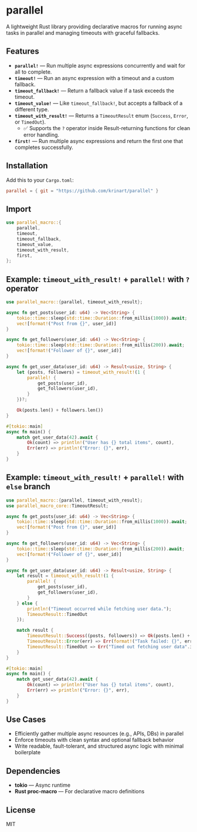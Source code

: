 # parallel

A lightweight Rust library providing declarative macros for running async tasks in parallel and managing timeouts with graceful fallbacks.

## Features

- **`parallel!`** — Run multiple async expressions concurrently and wait for all to complete.
- **`timeout!`** — Run an async expression with a timeout and a custom fallback.
- **`timeout_fallback!`** — Return a fallback value if a task exceeds the timeout.
- **`timeout_value!`** — Like `timeout_fallback!`, but accepts a fallback of a different type.
- **`timeout_with_result!`** — Returns a `TimeoutResult` enum (`Success`, `Error`, or `TimedOut`).
  - ✅ Supports the `?` operator inside Result-returning functions for clean error handling.
- **`first!`** — Run multiple async expressions and return the first one that completes successfully.

## Installation

Add this to your `Cargo.toml`:

```toml
parallel = { git = "https://github.com/krinart/parallel" }
```

## Import

```rust
use parallel_macro::{
    parallel,
    timeout,
    timeout_fallback,
    timeout_value,
    timeout_with_result,
    first,
};
```

## Example: `timeout_with_result!` + `parallel!` with `?` operator

```rust
use parallel_macro::{parallel, timeout_with_result};

async fn get_posts(user_id: u64) -> Vec<String> {
    tokio::time::sleep(std::time::Duration::from_millis(1000)).await;
    vec![format!("Post from {}", user_id)]
}

async fn get_followers(user_id: u64) -> Vec<String> {
    tokio::time::sleep(std::time::Duration::from_millis(200)).await;
    vec![format!("Follower of {}", user_id)]
}

async fn get_user_data(user_id: u64) -> Result<usize, String> {
    let (posts, followers) = timeout_with_result!(1 {
        parallel! {
            get_posts(user_id),
            get_followers(user_id),
        }
    })?;

    Ok(posts.len() + followers.len())
}

#[tokio::main]
async fn main() {
    match get_user_data(42).await {
        Ok(count) => println!("User has {} total items", count),
        Err(err) => println!("Error: {}", err),
    }
}
```

## Example: `timeout_with_result!` + `parallel!` with `else` branch

```rust
use parallel_macro::{parallel, timeout_with_result};
use parallel_macro_core::TimeoutResult;

async fn get_posts(user_id: u64) -> Vec<String> {
    tokio::time::sleep(std::time::Duration::from_millis(1000)).await;
    vec![format!("Post from {}", user_id)]
}

async fn get_followers(user_id: u64) -> Vec<String> {
    tokio::time::sleep(std::time::Duration::from_millis(200)).await;
    vec![format!("Follower of {}", user_id)]
}

async fn get_user_data(user_id: u64) -> Result<usize, String> {
    let result = timeout_with_result!(1 {
        parallel! {
            get_posts(user_id),
            get_followers(user_id),
        }
    } else {
        println!("Timeout occurred while fetching user data.");
        TimeoutResult::TimedOut
    });

    match result {
        TimeoutResult::Success((posts, followers)) => Ok(posts.len() + followers.len()),
        TimeoutResult::Error(err) => Err(format!("Task failed: {}", err)),
        TimeoutResult::TimedOut => Err("Timed out fetching user data".into()),
    }
}

#[tokio::main]
async fn main() {
    match get_user_data(42).await {
        Ok(count) => println!("User has {} total items", count),
        Err(err) => println!("Error: {}", err),
    }
}
```

## Use Cases

- Efficiently gather multiple async resources (e.g., APIs, DBs) in parallel
- Enforce timeouts with clean syntax and optional fallback behavior
- Write readable, fault-tolerant, and structured async logic with minimal boilerplate

## Dependencies

- **tokio** — Async runtime
- **Rust proc-macro** — For declarative macro definitions

## License

MIT
